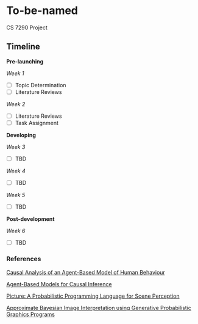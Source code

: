 # To-be-named
CS 7290 Project


## Timeline

**Pre-launching**


*Week 1*

- [ ] Topic Determination 
- [ ] Literature Reviews

*Week 2*

- [ ] Literature Reviews
- [ ] Task Assignment

**Developing**	

*Week 3*

- [ ] TBD

*Week 4*

- [ ] TBD


*Week 5*

- [ ] TBD



**Post-development**
 

 
 *Week 6*
 
 - [ ] TBD


### References

[Causal Analysis of an Agent-Based Model of Human Behaviour](http://downloads.hindawi.com/journals/complexity/2017/8381954.pdf)

[Agent-Based Models for Causal Inference](https://dash.harvard.edu/bitstream/handle/1/27201721/MURRAY-DISSERTATION-2016.pdf?sequence=3&isAllowed=y)

[Picture: A Probabilistic Programming Language for Scene Perception](https://mrkulk.github.io/www_cvpr15/1999.pdf)

[Approximate Bayesian Image Interpretation using
Generative Probabilistic Graphics Programs](https://arxiv.org/pdf/1307.0060v1.pdf)
